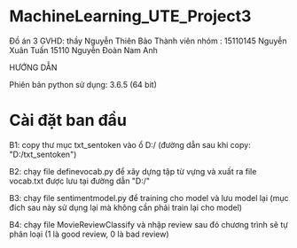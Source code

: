 ﻿# MachineLearning_UTE_Project3
Đồ án 3
GVHD: thầy Nguyễn Thiên Bảo
Thành viên nhóm : 15110145 Nguyễn Xuân Tuấn
                  15110     Nguyễn Đoàn Nam Anh

HƯỚNG DẪN 

Phiên bản python sử dụng: 3.6.5 (64 bit)


# Cài đặt ban đầu
B1: copy thư mục txt_sentoken vào ổ D:/ (đường dẫn sau khi copy: "D:/txt_sentoken")

B2: chạy file definevocab.py để xây dựng tập từ vựng và xuất ra file vocab.txt được lưu tại đường dẫn "D:/"

B3: chạy file sentimentmodel.py để training cho model và lưu model lại (mục đích sau này sử dụng lại mà không cần phải train lại cho model)

B4: chạy file MovieReviewClassify và nhập review sau đó chương trình sẽ tự phân loại (1 là good review, 0 là bad review)
